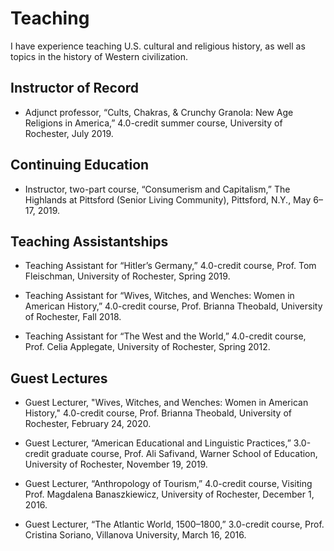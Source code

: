# Teaching

I have experience teaching U.S. cultural and religious history, as well as topics in the history of Western civilization.

## Instructor of Record ##

* Adjunct professor, “Cults, Chakras, & Crunchy Granola: New Age Religions in America,” 4.0-credit summer course, University of Rochester, July 2019.

## Continuing Education ##

* Instructor, two-part course, “Consumerism and Capitalism,” The Highlands at Pittsford (Senior Living Community), Pittsford, N.Y., May 6–17, 2019.

## Teaching Assistantships ##

* Teaching Assistant for “Hitler’s Germany,” 4.0-credit course, Prof. Tom Fleischman, University of Rochester, Spring 2019.

* Teaching Assistant for “Wives, Witches, and Wenches: Women in American History,” 4.0-credit course, Prof. Brianna Theobald, University of Rochester, Fall 2018.

* Teaching Assistant for “The West and the World,” 4.0-credit course, Prof. Celia Applegate, University of Rochester, Spring 2012.

## Guest Lectures ##

* Guest Lecturer, "Wives, Witches, and Wenches: Women in American History," 4.0-credit course, Prof. Brianna Theobald, University of Rochester, February 24, 2020.

* Guest Lecturer, “American Educational and Linguistic Practices,” 3.0-credit graduate course, Prof. Ali Safivand, Warner School of Education, University of Rochester, November 19, 2019. 

* Guest Lecturer, “Anthropology of Tourism,” 4.0-credit course, Visiting Prof. Magdalena Banaszkiewicz, University of Rochester, December 1, 2016.

* Guest Lecturer, “The Atlantic World, 1500–1800,” 3.0-credit course, Prof. Cristina Soriano, Villanova University, March 16, 2016.
